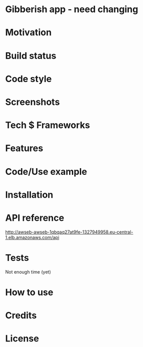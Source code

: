 # Gibberish app -  need changing

# Motivation

# Build status

# Code style

# Screenshots

# Tech $ Frameworks

# Features

# Code/Use example

# Installation

# API reference
http://awseb-awseb-1qbqaq27at9fe-1327949958.eu-central-1.elb.amazonaws.com/api
# Tests

Not enough time (yet)

# How to use

# Credits

# License
